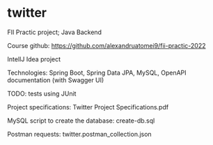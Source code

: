 # twitter
FII Practic project; Java Backend

Course github: https://github.com/alexandruatomei9/fii-practic-2022

IntelIJ Idea project

Technologies: Spring Boot, Spring Data JPA, MySQL, OpenAPI documentation (with Swagger UI)

TODO: tests using JUnit

Project specifications: Twitter Project Specifications.pdf

MySQL script to create the database: create-db.sql

Postman requests: twitter.postman_collection.json
